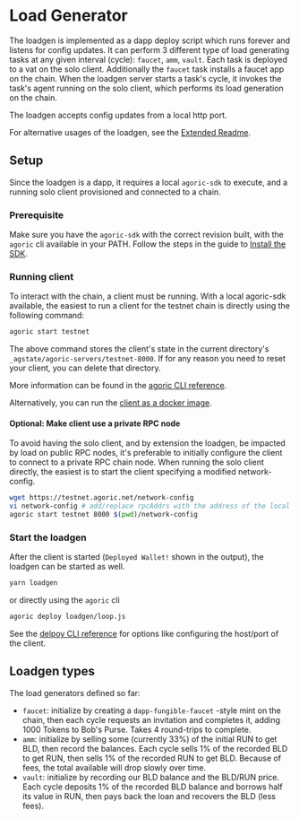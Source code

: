 # Load Generator

The loadgen is implemented as a dapp deploy script which runs forever and listens for config updates. It can perform 3 different type of load generating tasks at any given interval (cycle): `faucet`, `amm`, `vault`. Each task is deployed to a vat on the solo client. Additionally the `faucet` task installs a faucet app on the chain. When the loadgen server starts a task's cycle, it invokes the task's agent running on the solo client, which performs its load generation on the chain.

The loadgen accepts config updates from a local http port.

For alternative usages of the loadgen, see the [Extended Readme](./README-extended.md).

## Setup

Since the loadgen is a dapp, it requires a local `agoric-sdk` to execute, and a running solo client provisioned and connected to a chain.

### Prerequisite

Make sure you have the `agoric-sdk` with the correct revision built, with the `agoric` cli available in your PATH. Follow the steps in the guide to [Install the SDK](https://github.com/Agoric/agoric-sdk/wiki/Validator-Guide-for-Incentivized-Testnet#install-agoric-sdk).

### Running client

To interact with the chain, a client must be running. With a local agoric-sdk available, the easiest to run a client for the testnet chain is directly using the following command:

```sh
agoric start testnet
```

The above command stores the client's state in the current directory's `_agstate/agoric-servers/testnet-8000`. If for any reason you need to reset your client, you can delete that directory.

More information can be found in the [agoric CLI reference](https://agoric.com/documentation/guides/agoric-cli/commands.html#agoric-start).

Alternatively, you can run the [client as a docker image](https://github.com/Agoric/agoric-sdk/wiki/Setting-up-an-Agoric-Dapp-Client-with-docker-compose).

#### Optional: Make client use a private RPC node

To avoid having the solo client, and by extension the loadgen, be impacted by load on public RPC nodes, it's preferable to initially configure the client to connect to a private RPC chain node. When running the solo client directly, the easiest is to start the client specifying a modified network-config.

```sh
wget https://testnet.agoric.net/network-config
vi network-config # add/replace rpcAddrs with the address of the local chain node
agoric start testnet 8000 $(pwd)/network-config
```

### Start the loadgen

After the client is started (`Deployed Wallet!` shown in the output), the loadgen can be started as well.

```sh
yarn loadgen
```

or directly using the `agoric` cli

```sh
agoric deploy loadgen/loop.js
```

See the [delpoy CLI reference](https://agoric.com/documentation/guides/agoric-cli/commands.html#agoric-deploy) for options like configuring the host/port of the client.

## Loadgen types

The load generators defined so far:

- `faucet`: initialize by creating a `dapp-fungible-faucet` -style mint on the chain, then each cycle requests an invitation and completes it, adding 1000 Tokens to Bob's Purse. Takes 4 round-trips to complete.
- `amm`: initialize by selling some (currently 33%) of the initial RUN to get BLD, then record the balances. Each cycle sells 1% of the recorded BLD to get RUN, then sells 1% of the recorded RUN to get BLD. Because of fees, the total available will drop slowly over time.
- `vault`: initialize by recording our BLD balance and the BLD/RUN price. Each cycle deposits 1% of the recorded BLD balance and borrows half its value in RUN, then pays back the loan and recovers the BLD (less fees).
